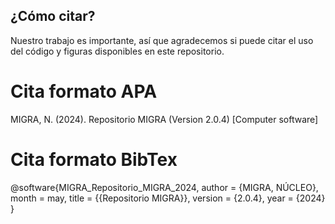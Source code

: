 ## ¿Cómo citar?  
Nuestro trabajo es importante, así que agradecemos si puede citar el uso del código y figuras disponibles en este repositorio.  
# Cita formato APA
MIGRA, N. (2024). Repositorio MIGRA (Version 2.0.4) [Computer software]
# Cita formato BibTex
@software{MIGRA_Repositorio_MIGRA_2024,
author = {MIGRA, NÚCLEO},
month = may,
title = {{Repositorio MIGRA}},
version = {2.0.4},
year = {2024}
}
